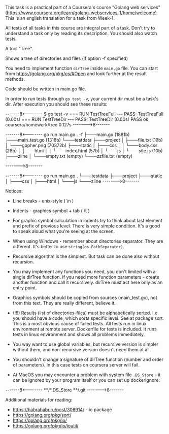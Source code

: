 This task is a practical part of a Coursera's course
"Golang web services"
(https://www.coursera.org/learn/golang-webservices-1/home/welcome)
This is an english translation for a task from Week-1.

All tests of all tasks in this course are integral part of a task.
Don't try to understand a task only by reading its description.
You should also watch tests.


A tool "Tree".

Shows a tree of directories and files (if option -f specified)

You need to implement function `dirTree` inside `main.go` file.
You can start from https://golang.org/pkg/os/#Open and look further
at the result methods.

Code should be written in main.go file.

In order to run tests through `go test -v`, your current dir must
be a task's dir. After execution you should see these results:


-------8<-------
$ go test -v
=== RUN   TestTreeFull
--- PASS: TestTreeFull (0.00s)
=== RUN   TestTreeDir
--- PASS: TestTreeDir (0.00s)
PASS
ok      coursera/homework/tree     0.127s
------->8-------

-------8<-------
go run main.go . -f
├───main.go (1881b)
├───main_test.go (1318b)
└───testdata
	├───project
	│	├───file.txt (19b)
	│	└───gopher.png (70372b)
	├───static
	│	├───css
	│	│	└───body.css (28b)
	│	├───html
	│	│	└───index.html (57b)
	│	└───js
	│		└───site.js (10b)
	├───zline
	│	└───empty.txt (empty)
	└───zzfile.txt (empty)

------->8-------

-------8<-------
go run main.go .
└───testdata
	├───project
	├───static
	│	├───css
	│	├───html
	│	└───js
	└───zline
------->8-------

Notices:


- Line breaks - unix-style ( \n )

- Indents - graphics symbol + tab ( \t )

- For graphic symbol calculation in indents try to think about
last element and prefix of previous level. There is very simple
condition. It's a good to speak aloud what you're seeing at the screen.

- When using Windows - remember about directories separator. They are
different. It's better to use `string(os.PathSeparator)`.

- Recursive algorithm is the simplest. But task can be done also without
recursion.

- You may implement any functions you need, you don't limited with a
single dirTree function. If you need more function parameters -
create another function and call it recursively. dirTree must act here
only as an entry point.

- Graphics symbols should be copied from sources (main_test.go), not from
this text. They are really different, believe it.

- (!!!) Results (list of directories-files) must be alphabetically sorted.
I.e. you should have a code, which sorts specific level. See at package
sort. This is a most obvious cause of failed tests. All tests run in linux
environment at remote server. Dockerfile for tests is included. It runs
tests in linux environment and shows all problems immediately.

- You way want to use global variables, but recursive version is simpler
without them, and non-recursive version doesn't need them at all.

- You shouldn't change a signature of dirTree function (number and order
of parameters). In this case tests on coursera server will fail.

- At MacOS you may encounter a problem with system file `.DS_Store` -
it can be ignored by your program itself or you can set up dockerignore:

-------8<-------
**/*.DS_Store
**/.git
------->8-------

Additional materials for reading:

- https://habrahabr.ru/post/306914/ - io package
- https://golang.org/pkg/sort/
- https://golang.org/pkg/io/
- https://golang.org/pkg/io/ioutil/